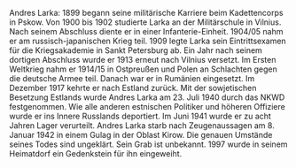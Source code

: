 Andres Larka: 1899 begann seine militärische Karriere beim Kadettencorps in Pskow. Von 1900 bis 1902 studierte Larka an der Militärschule in Vilnius. Nach seinem Abschluss diente er in einer Infanterie-Einheit. 1904/05 nahm er am russisch-japanischen Krieg teil. 1909 legte Larka sein Eintrittsexamen für die Kriegsakademie in Sankt Petersburg ab. Ein Jahr nach seinem dortigen Abschluss wurde er 1913 erneut nach Vilnius versetzt. Im Ersten Weltkrieg nahm er 1914/15 in Ostpreußen und Polen an Schlachten gegen die deutsche Armee teil. Danach war er in Rumänien eingesetzt. Im Dezember 1917 kehrte er nach Estland zurück. Mit der sowjetischen Besetzung Estlands wurde Andres Larka am 23. Juli 1940 durch das NKWD festgenommen. Wie alle anderen estnischen Politiker und höheren Offiziere wurde er ins Innere Russlands deportiert. Im Juni 1941 wurde er zu acht Jahren Lager verurteilt. Andres Larka starb nach Zeugenaussagen am 8. Januar 1942 in einem Gulag in der Oblast Kirow. Die genauen Umstände seines Todes sind ungeklärt. Sein Grab ist unbekannt. 1997 wurde in seinem Heimatdorf ein Gedenkstein für ihn eingeweiht.
